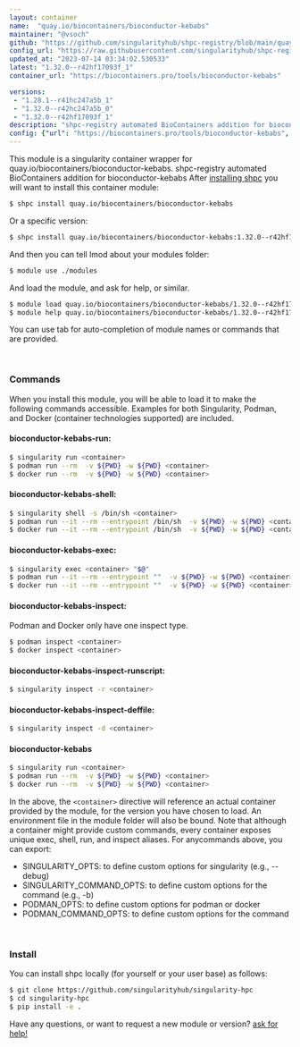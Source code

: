 ```yaml
---
layout: container
name:  "quay.io/biocontainers/bioconductor-kebabs"
maintainer: "@vsoch"
github: "https://github.com/singularityhub/shpc-registry/blob/main/quay.io/biocontainers/bioconductor-kebabs/container.yaml"
config_url: "https://raw.githubusercontent.com/singularityhub/shpc-registry/main/quay.io/biocontainers/bioconductor-kebabs/container.yaml"
updated_at: "2023-07-14 03:34:02.530533"
latest: "1.32.0--r42hf17093f_1"
container_url: "https://biocontainers.pro/tools/bioconductor-kebabs"

versions:
 - "1.28.1--r41hc247a5b_1"
 - "1.32.0--r42hc247a5b_0"
 - "1.32.0--r42hf17093f_1"
description: "shpc-registry automated BioContainers addition for bioconductor-kebabs"
config: {"url": "https://biocontainers.pro/tools/bioconductor-kebabs", "maintainer": "@vsoch", "description": "shpc-registry automated BioContainers addition for bioconductor-kebabs", "latest": {"1.32.0--r42hf17093f_1": "sha256:1d5062018458ee7e71536791bad07e3c438310adac09d6dabd2d36370863fde2"}, "tags": {"1.28.1--r41hc247a5b_1": "sha256:1ceac9bd98886901de84774fb4b20c9cb4604e6e07ee967151f109ac1aa0c19f", "1.32.0--r42hc247a5b_0": "sha256:4f413595317e84316088a05a3574dc3134968a3c79a79d249b23ea4521e24d52", "1.32.0--r42hf17093f_1": "sha256:1d5062018458ee7e71536791bad07e3c438310adac09d6dabd2d36370863fde2"}, "docker": "quay.io/biocontainers/bioconductor-kebabs"}
---
```


This module is a singularity container wrapper for quay.io/biocontainers/bioconductor-kebabs.
shpc-registry automated BioContainers addition for bioconductor-kebabs
After [installing shpc](#install) you will want to install this container module:


```bash
$ shpc install quay.io/biocontainers/bioconductor-kebabs
```

Or a specific version:

```bash
$ shpc install quay.io/biocontainers/bioconductor-kebabs:1.32.0--r42hf17093f_1
```

And then you can tell lmod about your modules folder:

```bash
$ module use ./modules
```

And load the module, and ask for help, or similar.

```bash
$ module load quay.io/biocontainers/bioconductor-kebabs/1.32.0--r42hf17093f_1
$ module help quay.io/biocontainers/bioconductor-kebabs/1.32.0--r42hf17093f_1
```

You can use tab for auto-completion of module names or commands that are provided.

<br>

### Commands

When you install this module, you will be able to load it to make the following commands accessible.
Examples for both Singularity, Podman, and Docker (container technologies supported) are included.

#### bioconductor-kebabs-run:

```bash
$ singularity run <container>
$ podman run --rm  -v ${PWD} -w ${PWD} <container>
$ docker run --rm  -v ${PWD} -w ${PWD} <container>
```

#### bioconductor-kebabs-shell:

```bash
$ singularity shell -s /bin/sh <container>
$ podman run --it --rm --entrypoint /bin/sh  -v ${PWD} -w ${PWD} <container>
$ docker run --it --rm --entrypoint /bin/sh  -v ${PWD} -w ${PWD} <container>
```

#### bioconductor-kebabs-exec:

```bash
$ singularity exec <container> "$@"
$ podman run --it --rm --entrypoint ""  -v ${PWD} -w ${PWD} <container> "$@"
$ docker run --it --rm --entrypoint ""  -v ${PWD} -w ${PWD} <container> "$@"
```

#### bioconductor-kebabs-inspect:

Podman and Docker only have one inspect type.

```bash
$ podman inspect <container>
$ docker inspect <container>
```

#### bioconductor-kebabs-inspect-runscript:

```bash
$ singularity inspect -r <container>
```

#### bioconductor-kebabs-inspect-deffile:

```bash
$ singularity inspect -d <container>
```



#### bioconductor-kebabs

```bash
$ singularity run <container>
$ podman run --rm  -v ${PWD} -w ${PWD} <container>
$ docker run --rm  -v ${PWD} -w ${PWD} <container>
```


In the above, the `<container>` directive will reference an actual container provided
by the module, for the version you have chosen to load. An environment file in the
module folder will also be bound. Note that although a container
might provide custom commands, every container exposes unique exec, shell, run, and
inspect aliases. For anycommands above, you can export:

 - SINGULARITY_OPTS: to define custom options for singularity (e.g., --debug)
 - SINGULARITY_COMMAND_OPTS: to define custom options for the command (e.g., -b)
 - PODMAN_OPTS: to define custom options for podman or docker
 - PODMAN_COMMAND_OPTS: to define custom options for the command

<br>

### Install

You can install shpc locally (for yourself or your user base) as follows:

```bash
$ git clone https://github.com/singularityhub/singularity-hpc
$ cd singularity-hpc
$ pip install -e .
```

Have any questions, or want to request a new module or version? [ask for help!](https://github.com/singularityhub/singularity-hpc/issues)